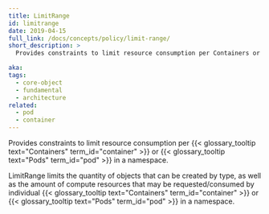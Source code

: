 ```yaml
---
title: LimitRange
id: limitrange
date: 2019-04-15
full_link: /docs/concepts/policy/limit-range/
short_description: >
  Provides constraints to limit resource consumption per Containers or Pods in a namespace.

aka:
tags:
  - core-object
  - fundamental
  - architecture
related:
  - pod
  - container
---
```


Provides constraints to limit resource consumption per {{< glossary_tooltip text="Containers" term_id="container" >}} or {{< glossary_tooltip text="Pods" term_id="pod" >}} in a namespace.

<!--more-->

LimitRange limits the quantity of objects that can be created by type,
as well as the amount of compute resources that may be requested/consumed by individual {{< glossary_tooltip text="Containers" term_id="container" >}} or {{< glossary_tooltip text="Pods" term_id="pod" >}} in a namespace.
